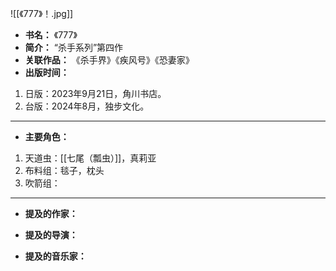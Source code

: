 
![[《777》！.jpg]]

- **书名：** 《777》
- **简介：** “杀手系列”第四作
- **关联作品：** 《杀手界》《疾风号》《恐妻家》
- **出版时间：** 
1. 日版：2023年9月21日，角川书店。
2. 台版：2024年8月，独步文化。

---

- **主要角色：** 

1. 天道虫：[[七尾（瓢虫）]]，真莉亚
2. 布料组：毯子，枕头
3. 吹箭组：

---

- **提及的作家：** 

- **提及的导演：** 

- **提及的音乐家：** 
